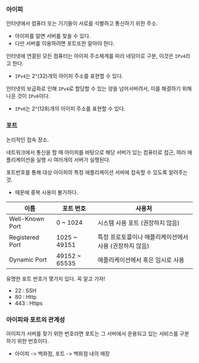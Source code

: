 ### 아이피

인터넷에서 컴퓨터 또는 기기들이 서로를 식별하고 통신하기 위한 주소.
- 아이피를 알면 서버를 찾을 수 있다.
- 다만 서버를 이용하려면 포트또한 알아야 한다.

인터넷에 연결된 모든 컴퓨터는 아이피 주소체계를 따라 네덩이로 구분, 이것은 `IPv4`라고 한다.
- `IPv4`는 2^(32)개의 아이피 주소를 표현할 수 있다.

인터넷의 보급화로 인해 `IPv4`로 할당할 수 있는 양을 넘어서버려서, 이를 해결하기 위해 나온 것이 `IPv6`이다.
- `IPv6`는 2^(128)개의 아이피 주소를 표현할 수 있다.

###  포트

논리적인 접속 장소.

네트워크에서 통신을 할 때 아이피를 바탕으로 해당 서버가 있는 컴퓨터로 접근, 여러 애플리케이션을 실행 시 여러개의 서버가 실행된다.

포트번호를 통해 대상 아이피의 특정 애플리케이션 서버에 접속할 수 있도록 알려주는 것.
- 때문에 중복 사용이 불가하다.

| 이름 | 포트 번호 | 사용처 |
|----|-------|-----|
| Well-Known Port | 0 ~ 1024 | 시스템 사용 포트 (권장하지 않음) |
| Registered Port | 1025 ~ 49151 | 특정 프로토콜이나 애플리케이션에서 사용 (권장하지 않음) |
| Dynamic Port | 49152 ~ 65535 | 애플리케이션에서 혹은 임시로 사용 |

유명한 포트 번호가 몇가지 있다. 꼭 알고 가자!
- 22 : SSH
- 80 : Http
- 443 : Https

### 아이피와 포트의 관계성

아이피가 서버를 찾기 위한 번호라면 포트는 그 서버에서 운용되고 있는 서비스를 구분하기 위한 번호이다.

- 아이피 -> 백화점, 포트 -> 백화점 내의 매장
